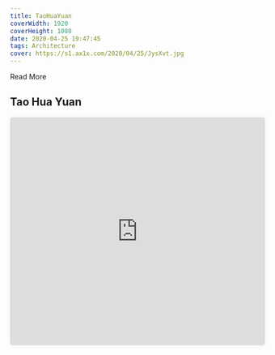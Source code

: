 ```yaml
---
title: TaoHuaYuan
coverWidth: 1920
coverHeight: 1080
date: 2020-04-25 19:47:45
tags: Architecture
cover: https://s1.ax1x.com/2020/04/25/JysXvt.jpg
---
```


Read More
<!-- more -->

## Tao Hua Yuan

<iframe style="width:100%;height:450px;box-shadow:0px 0px 10px #eee;border-radius:5px" src="https://www.ddd.online/jq/webEdit/project/embedProject/cp4rmEpl-mt8Pvuvm-YPIq6yFW-Q5Qi8nZc" frameborder="0" allowvr allowfullscreen mozallowfullscreen="true" webkitallowfullscreen="true" onmousewheel="">
</iframe>